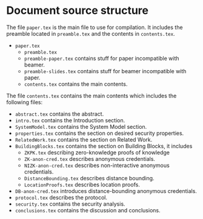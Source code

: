 # Document source structure

The file `paper.tex` is the main file to use for compilation. It includes the 
preamble located in `preamble.tex` and the contents in `contents.tex`.

- `paper.tex`
  - `preamble.tex`
  - `preamble-paper.tex` contains stuff for paper incompatible with beamer.
  - `preamble-slides.tex` contains stuff for beamer incompatible with paper.
  - `contents.tex` contains the main contents.

The file `contents.tex` contains the main contents which includes the following 
files:
- `abstract.tex` contains the abstract.
- `intro.tex` contains the Introduction section.
- `SystemModel.tex` contains the System Model section.
- `properties.tex` contains the section on desired security properties.
- `RelatedWork.tex` contains the section on Related Work.
- `BuildingBlocks.tex` contains the section on Building Blocks, it includes
  - `ZKPK.tex` describing zero-knowledge proofs of knowledge
  - `ZK-anon-cred.tex` describes anonymous credentials.
  - `NIZK-anon-cred.tex` describes non-interactive anonymous credentials.
  - `DistanceBounding.tex` describes distance bounding.
  - `LocationProofs.tex` describes location proofs.
- `DB-anon-cred.tex` introduces distance-bounding anonymous credentials.
- `protocol.tex` describes the protocol.
- `security.tex` contains the security analysis.
- `conclusions.tex` contains the discussion and conclusions.
